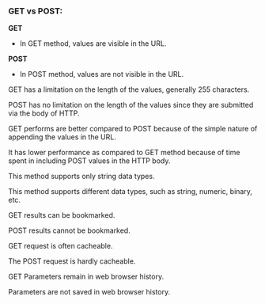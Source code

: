 ### GET vs POST:
**GET**
- In GET method, values are visible in the URL.

**POST**
- In POST method, values are not visible in the URL.




GET has a limitation on the length of the values, generally 255 characters.

POST has no limitation on the length of the values since they are submitted via the body of HTTP.

GET performs are better compared to POST because of the simple nature of appending the values in the URL.

It has lower performance as compared to GET method because of time spent in including POST values in the HTTP body.

This method supports only string data types.

This method supports different data types, such as string, numeric, binary, etc.

GET results can be bookmarked.

POST results cannot be bookmarked.

GET request is often cacheable.

The POST request is hardly cacheable.

GET Parameters remain in web browser history.

Parameters are not saved in web browser history.
<!--stackedit_data:
eyJoaXN0b3J5IjpbMTI2OTIwMjM2OF19
-->